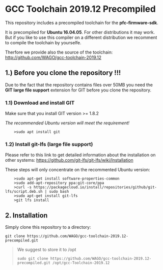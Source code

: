 # GCC Toolchain 2019.12 Precompiled

This repository includes a precompiled toolchain for the
**pfc-firmware-sdk**.

It is precompiled for **Ubuntu 16.04.05**. For other distributions
it may work. But if you like to use this compiler on a different 
distribution we recomment to compile the toolchain by yourselfe.

Therfore we provide also the source of the toolchain:
http://github.com/WAGO/gcc-toolchain-2019.12

## 1.) Before you clone the repository !!!

Due to the fact that the repository contains files over 50MB you need the **GIT large file support** extension for GIT before you clone the repository.

### 1.1) Download and install GIT

Make sure that you install GIT version >= 1.8.2

_The recommended Ubuntu version will meet the requirement!_

```
    >sudo apt install git
```

### 1.2) Install git-lfs (large file support)

Please refer to this link to get detailed information about the installation on other systems:
https://github.com/git-lfs/git-lfs/wiki/Installation

These steps will only concentrate on the recommented Ubuntu version:
```
    >sudo apt-get install software-properties-common
    >sudo add-apt-repository ppa:git-core/ppa
    >curl -s https://packagecloud.io/install/repositories/github/git-lfs/script.deb.sh | sudo bash
    >sudo apt-get install git-lfs
    >git lfs install
```
## 2. Installation

Simply clone this repository to a directory:
```
git clone https://github.com/WAGO/gcc-toolchain-2019.12-precompiled.git
```
> We suggest to store it to /opt
>```
>sudo git clone https://github.com/WAGO/gcc-toolchain-2019.12-precompiled.git /opt/gcc-Toolchain-2019.12
>```



